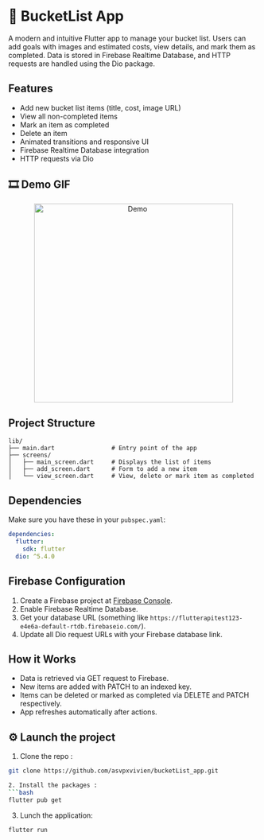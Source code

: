 
# 🎯 BucketList App

A modern and intuitive Flutter app to manage your bucket list. Users can add goals with images and estimated costs, view details, and mark them as completed. Data is stored in Firebase Realtime Database, and HTTP requests are handled using the Dio package.

##  Features

- Add new bucket list items (title, cost, image URL)
- View all non-completed items
- Mark an item as completed
- Delete an item
- Animated transitions and responsive UI
- Firebase Realtime Database integration
- HTTP requests via Dio


## 🎞 Demo GIF 
<p align="center">
  <img src="assets/bucket_list_app.gif" alt="Demo" width="400"/>
</p>

##  Project Structure

```
lib/
├── main.dart                # Entry point of the app
├── screens/
│   ├── main_screen.dart     # Displays the list of items
│   ├── add_screen.dart      # Form to add a new item
│   └── view_screen.dart     # View, delete or mark item as completed
```

##  Dependencies

Make sure you have these in your `pubspec.yaml`:

```yaml
dependencies:
  flutter:
    sdk: flutter
  dio: ^5.4.0
```

##  Firebase Configuration

1. Create a Firebase project at [Firebase Console](https://console.firebase.google.com/).
2. Enable Firebase Realtime Database.
3. Get your database URL (something like `https://flutterapitest123-e4e6a-default-rtdb.firebaseio.com/`).
4. Update all Dio request URLs with your Firebase database link.

##  How it Works

- Data is retrieved via GET request to Firebase.
- New items are added with PATCH to an indexed key.
- Items can be deleted or marked as completed via DELETE and PATCH respectively.
- App refreshes automatically after actions.



## ⚙️ Launch the project

1. Clone the repo :
```bash
git clone https://github.com/asvpxvivien/bucketList_app.git

2. Install the packages :
```bash
flutter pub get
```

3. Lunch the application:
```bash
flutter run
```






